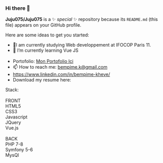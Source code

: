 ### Hi there 👋


**Juju075/Juju075** is a ✨ _special_ ✨ repository because its `README.md` (this file) appears on your GitHub profile.

Here are some ideas to get you started:

- 🔭I am currently studying Web developpement at IFOCOP Paris 11.
- 🌱 I’m currently learning Vue JS<br><br>
- Portofolio: <a href="https://bempime-kheve.com/">Mon Portofolio Ici</a>
- 📫 How to reach me: <A HREF="mailto:bempime.k@gmail.com">bempime.k@gmail.com</A>
- https://www.linkedin.com/in/bempime-kheve/<br>
- Download my resume here:

Stack:<br><br>
FRONT<br>
HTML5<br>
CSS3<br>
Javascript<br>
JQuery<br>
Vue.js<br><br>
BACK<br>
PHP 7-8<br>
Symfony 5-6<br>
MysQl<br>
